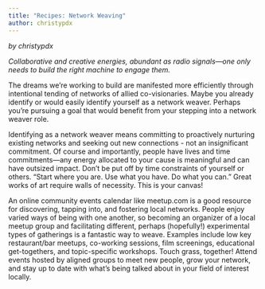 ```yaml
---
title: "Recipes: Network Weaving"
author: christypdx
---
```

*by christypdx*

*Collaborative and creative energies, abundant as radio signals—one only needs to build the right machine to engage them.*

The dreams we’re working to build are manifested more efficiently through intentional tending of networks of allied co-visionaries. Maybe you already identify or would easily identify yourself as a network weaver. Perhaps you’re pursuing a goal that would benefit from your stepping into a network weaver role.

Identifying as a network weaver means committing to proactively nurturing existing networks and seeking out new connections - not an insignificant commitment. Of course and importantly, people have lives and time commitments—any energy allocated to your cause is meaningful and can have outsized impact. Don’t be put off by time constraints of yourself or others. “Start where you are. Use what you have. Do what you can.” Great works of art require walls of necessity. This is your canvas!

An online community events calendar like meetup.com is a good resource for discovering, tapping into, and fostering local networks. People enjoy varied ways of being with one another, so becoming an organizer of a local meetup group and facilitating different, perhaps (hopefully!) experimental types of gatherings is a fantastic way to weave. Examples include low key restaurant/bar meetups, co-working sessions, film screenings, educational get-togethers, and topic-specific workshops. Touch grass, together! Attend events hosted by aligned groups to meet new people, grow your network, and stay up to date with what’s being talked about in your field of interest locally.